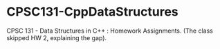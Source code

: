 # CPSC131-CppDataStructures
CPSC 131 - Data Structures in C++ : Homework Assignments. (The class skipped HW 2, explaining the gap). 
